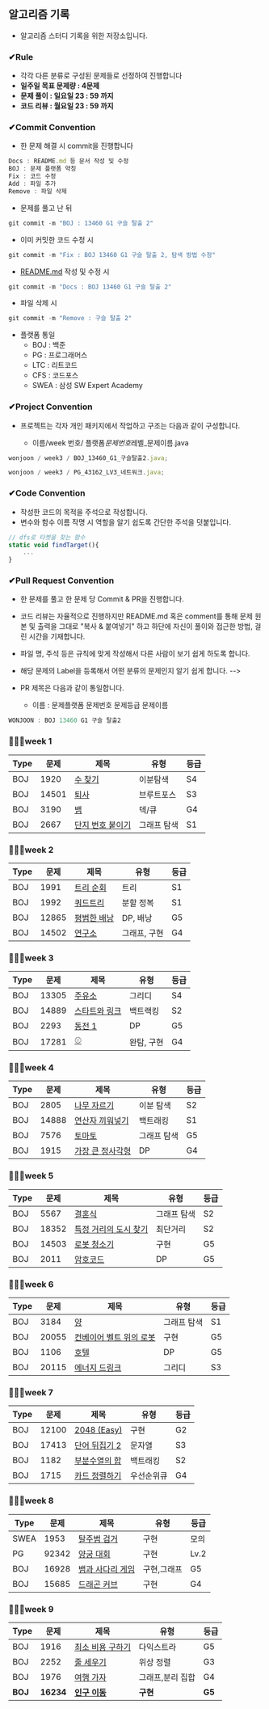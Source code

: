 ## 알고리즘 기록

- 알고리즘 스터디 기록을 위한 저장소입니다.

### ✔Rule

- 각각 다른 분류로 구성된 문제들로 선정하여 진행합니다
- **일주일 목표 문제량 : 4문제**
- **문제 풀이 : 일요일 23 : 59 까지**
- **코드 리뷰 : 월요일 23 : 59 까지**

### ✔Commit Convention

- 한 문제 해결 시 commit을 진행합니다

```jsx
Docs : README.md 등 문서 작성 및 수정
BOJ : 문제 플랫폼 약칭
Fix : 코드 수정
Add : 파일 추가
Remove : 파일 삭제
```

- 문제를 풀고 난 뒤

```jsx
git commit -m "BOJ : 13460 G1 구슬 탈출 2"
```

- 이미 커밋한 코드 수정 시

```jsx
git commit -m "Fix : BOJ 13460 G1 구슬 탈출 2, 탐색 방법 수정"
```

- [README.md](http://README.md) 작성 및 수정 시

```jsx
git commit -m "Docs : BOJ 13460 G1 구슬 탈출 2"
```

- 파일 삭제 시

```jsx
git commit -m "Remove : 구슬 탈출 2"
```

- 플랫폼 통일
  - BOJ : 백준
  - PG : 프로그래머스
  - LTC : 리트코드
  - CFS : 코드포스
  - SWEA : 삼성 SW Expert Academy

### ✔Project Convention

- 프로젝트는 각자 개인 패키지에서 작업하고 구조는 다음과 같이 구성합니다.

  - 이름/week 번호/ 플랫폼*문제번호*레벨\_문제이름.java

```jsx
wonjoon / week3 / BOJ_13460_G1_구슬탈출2.java;

wonjoon / week3 / PG_43162_LV3_네트워크.java;
```

### ✔Code Convention

- 작성한 코드의 목적을 주석으로 작성합니다.
- 변수와 함수 이름 작명 시 역할을 알기 쉽도록 간단한 주석을 덧붙입니다.

```jsx
// dfs로 타켓을 찾는 함수
static void findTarget(){
	...
}
```

### ✔Pull Request Convention

<!-- - 최소 주 1 회 이상 일요일 풀이 마감 이전에 PR 을 진행합니다.
- 코드 리뷰는 자율적으로 진행하고 추가 피드백을 원하면 README.md 혹은 comment를 작성합니다.
- 파일 명, 주석 등은 규칙에 맞게 작성해서 다른 사람이 보기 쉽게 하도록 합니다.
- 해당 문제의 Label을 등록해서 어떤 분류의 문제인지 알기 쉽게 합니다. -->

- 한 문제를 풀고 한 문제 당 Commit & PR을 진행합니다.
- 코드 리뷰는 자율적으로 진행하지만 README.md 혹은 comment를 통해 문제 원본 및 출력을 그대로 "복사 & 붙여넣기" 하고 하단에 자신이 풀이와 접근한 방법, 걸린 시간을 기재합니다.
- 파일 명, 주석 등은 규칙에 맞게 작성해서 다른 사람이 보기 쉽게 하도록 합니다.
- 해당 문제의 Label을 등록해서 어떤 분류의 문제인지 알기 쉽게 합니다. -->

- PR 제목은 다음과 같이 통일합니다.
  - 이름 : 문제플랫폼 문제번호 문제등급 문제이름

```jsx
WONJOON : BOJ 13460 G1 구슬 탈출2
```

### 🏃🏻‍♂️week 1

| Type | 문제  | 제목                                                     | 유형        | 등급 |
| ---- | ----- | -------------------------------------------------------- | ----------- | ---- |
| BOJ  | 1920  | [수 찾기](https://www.acmicpc.net/problem/1920)          | 이분탐색    | S4   |
| BOJ  | 14501 | [퇴사](https://www.acmicpc.net/problem/14501)            | 브루트포스  | S3   |
| BOJ  | 3190  | [뱀](https://www.acmicpc.net/problem/3190)               | 덱/큐       | G4   |
| BOJ  | 2667  | [단지 번호 붙이기](https://www.acmicpc.net/problem/2667) | 그래프 탐색 | S1   |

### 🏃🏻‍♂️week 2

| Type | 문제  | 제목                                                 | 유형         | 등급 |
| ---- | ----- | ---------------------------------------------------- | ------------ | ---- |
| BOJ  | 1991  | [트리 순회](https://www.acmicpc.net/problem/1991)    | 트리         | S1   |
| BOJ  | 1992  | [쿼드트리](https://www.acmicpc.net/problem/1992)     | 분할 정복    | S1   |
| BOJ  | 12865 | [평범한 배낭](https://www.acmicpc.net/problem/12865) | DP, 배낭     | G5   |
| BOJ  | 14502 | [연구소](https://www.acmicpc.net/problem/14502)      | 그래프, 구현 | G4   |

### 🏃🏻‍♂️week 3

| Type | 문제  | 제목                                                   | 유형       | 등급 |
| ---- | ----- | ------------------------------------------------------ | ---------- | ---- |
| BOJ  | 13305 | [주유소](https://www.acmicpc.net/problem/13305)        | 그리디     | S4   |
| BOJ  | 14889 | [스타트와 링크](https://www.acmicpc.net/problem/14889) | 백트랙킹   | S2   |
| BOJ  | 2293  | [동전 1](https://www.acmicpc.net/problem/2293)         | DP         | G5   |
| BOJ  | 17281 | [⚾](https://www.acmicpc.net/problem/17281)            | 완탐, 구현 | G4   |

### 🏃🏻‍♂️week 4

| Type | 문제  | 제목                                                   | 유형       | 등급 |
| ---- | ----- | ------------------------------------------------------ | ---------- | ---- |
| BOJ  | 2805  | [나무 자르기](https://www.acmicpc.net/problem/2805)    	| 이분 탐색       | S2   |
| BOJ  | 14888 | [연산자 끼워넣기](https://www.acmicpc.net/problem/14888)    | 백트래킹   	    | S1   |
| BOJ  | 7576  | [토마토](https://www.acmicpc.net/problem/7576)              | 그래프 탐색     | G5   |
| BOJ  | 1915  | [가장 큰 정사각형](https://www.acmicpc.net/problem/1915)    | DP 		| G4   |

### 🏃🏻‍♂️week 5

| Type | 문제  | 제목                                                   | 유형       | 등급 |
| ---- | ----- | ------------------------------------------------------ | ---------- | ---- |
| BOJ  | 5567  | [결혼식](https://www.acmicpc.net/problem/5567)    	| 그래프 탐색    | S2   |
| BOJ  | 18352 | [특정 거리의 도시 찾기](https://www.acmicpc.net/problem/18352)    | 최단거리 | S2   |
| BOJ  | 14503  | [로봇 청소기](https://www.acmicpc.net/problem/14503) | 구현     | G5   |
| BOJ  | 2011  | [암호코드](https://www.acmicpc.net/problem/2011)    | DP 		| G5   |

### 🏃🏻‍♂️week 6

| Type | 문제  | 제목                                                   | 유형       | 등급 |
| ---- | ----- | ------------------------------------------------------ | ---------- | ---- |
| BOJ  | 3184  | [양](https://www.acmicpc.net/problem/3184)    	| 그래프 탐색    | S1   |
| BOJ  | 20055 | [컨베이어 벨트 위의 로봇](https://www.acmicpc.net/problem/20055)    | 구현 | G5   |
| BOJ  | 1106  | [호텔](https://www.acmicpc.net/problem/1106) | DP     | G5   |
| BOJ  | 20115  | [에너지 드링크](https://www.acmicpc.net/problem/20115)    | 그리디 		| S3   |

### 🏃🏻‍♂️week 7

| Type | 문제  | 제목                                                   | 유형       | 등급 |
| ---- | ----- | ------------------------------------------------------ | ---------- | ---- |
| BOJ  | 12100  | [2048 (Easy)](https://www.acmicpc.net/problem/12100)    	| 구현    | G2   |
| BOJ  | 17413 | [단어 뒤집기 2](https://www.acmicpc.net/problem/17413)    | 문자열 | S3   |
| BOJ  | 1182  | [부분수열의 합](https://www.acmicpc.net/problem/1182) | 백트래킹     | S2   |
| BOJ  | 1715   | [카드 정렬하기](https://www.acmicpc.net/problem/1715)    | 우선순위큐 | G4   |

### 🏃🏻‍♂️week 8

| Type | 문제  | 제목                                                   | 유형       | 등급 |
| ---- | ----- | ------------------------------------------------------ | ---------- | ---- |
| SWEA  | 1953  | [탈주범 검거](https://swexpertacademy.com/main/code/problem/problemDetail.do?contestProbId=AV5PpLlKAQ4DFAUq&categoryId=AV5PpLlKAQ4DFAUq&categoryType=CODE&problemTitle=%ED%83%88%EC%A3%BC&orderBy=FIRST_REG_DATETIME&selectCodeLang=ALL&select-1=&pageSize=10&pageIndex=1&&&&&&&&&)    	| 구현 | 모의 |
| PG | 92342 | [양궁 대회](https://school.programmers.co.kr/learn/courses/30/lessons/92342)    | 구현 | Lv.2   |
| BOJ  | 16928 | [뱀과 사다리 게임](https://www.acmicpc.net/problem/16928) | 구현,그래프 | G5   |
| BOJ  | 15685 | [드래곤 커브](https://www.acmicpc.net/problem/15685)    | 구현 | G4 |


### 🏃🏻‍♂️week 9

| Type | 문제  | 제목                                                   | 유형       | 등급 |
| ---- | ----- | ------------------------------------------------------ | ---------- | ---- |
| BOJ  | 1916  | [최소 비용 구하기](https://www.acmicpc.net/problem/1916)    	| 다익스트라 | G5 |
| BOJ | 2252 | [줄 세우기](https://www.acmicpc.net/problem/2252)    | 위상 정렬 | G3   |
| BOJ  | 1976 | [여행 가자](https://www.acmicpc.net/problem/1976) | 그래프,분리 집합 |  G4  |
| **BOJ**  | **16234** | **[인구 이동](https://www.acmicpc.net/problem/16234)**    | **구현** | **G5** |

 
